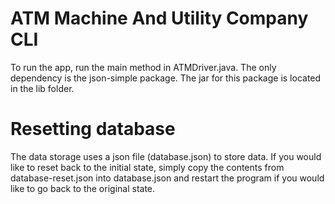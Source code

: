 # ATM Machine And Utility Company CLI
To run the app, run the main method in ATMDriver.java. The only dependency is the json-simple package. The jar for this package is located in the lib folder. 

# Resetting database
The data storage uses a json file (database.json) to store data. If you would like to reset back to the initial state, simply copy the contents from database-reset.json into database.json and restart the program if you would like to go back to the original state.